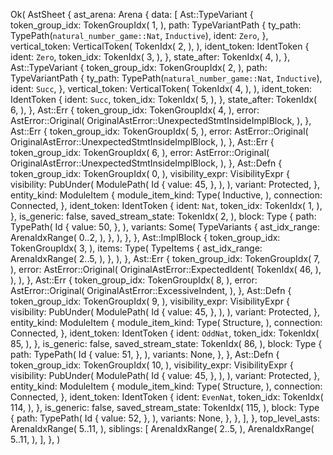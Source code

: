 Ok(
    AstSheet {
        ast_arena: Arena {
            data: [
                Ast::TypeVariant {
                    token_group_idx: TokenGroupIdx(
                        1,
                    ),
                    path: TypeVariantPath {
                        ty_path: TypePath(`natural_number_game::Nat`, `Inductive`),
                        ident: `Zero`,
                    },
                    vertical_token: VerticalToken(
                        TokenIdx(
                            2,
                        ),
                    ),
                    ident_token: IdentToken {
                        ident: `Zero`,
                        token_idx: TokenIdx(
                            3,
                        ),
                    },
                    state_after: TokenIdx(
                        4,
                    ),
                },
                Ast::TypeVariant {
                    token_group_idx: TokenGroupIdx(
                        2,
                    ),
                    path: TypeVariantPath {
                        ty_path: TypePath(`natural_number_game::Nat`, `Inductive`),
                        ident: `Succ`,
                    },
                    vertical_token: VerticalToken(
                        TokenIdx(
                            4,
                        ),
                    ),
                    ident_token: IdentToken {
                        ident: `Succ`,
                        token_idx: TokenIdx(
                            5,
                        ),
                    },
                    state_after: TokenIdx(
                        6,
                    ),
                },
                Ast::Err {
                    token_group_idx: TokenGroupIdx(
                        4,
                    ),
                    error: AstError::Original(
                        OriginalAstError::UnexpectedStmtInsideImplBlock,
                    ),
                },
                Ast::Err {
                    token_group_idx: TokenGroupIdx(
                        5,
                    ),
                    error: AstError::Original(
                        OriginalAstError::UnexpectedStmtInsideImplBlock,
                    ),
                },
                Ast::Err {
                    token_group_idx: TokenGroupIdx(
                        6,
                    ),
                    error: AstError::Original(
                        OriginalAstError::UnexpectedStmtInsideImplBlock,
                    ),
                },
                Ast::Defn {
                    token_group_idx: TokenGroupIdx(
                        0,
                    ),
                    visibility_expr: VisibilityExpr {
                        visibility: PubUnder(
                            ModulePath(
                                Id {
                                    value: 45,
                                },
                            ),
                        ),
                        variant: Protected,
                    },
                    entity_kind: ModuleItem {
                        module_item_kind: Type(
                            Inductive,
                        ),
                        connection: Connected,
                    },
                    ident_token: IdentToken {
                        ident: `Nat`,
                        token_idx: TokenIdx(
                            1,
                        ),
                    },
                    is_generic: false,
                    saved_stream_state: TokenIdx(
                        2,
                    ),
                    block: Type {
                        path: TypePath(
                            Id {
                                value: 50,
                            },
                        ),
                        variants: Some(
                            TypeVariants {
                                ast_idx_range: ArenaIdxRange(
                                    0..2,
                                ),
                            },
                        ),
                    },
                },
                Ast::ImplBlock {
                    token_group_idx: TokenGroupIdx(
                        3,
                    ),
                    items: Type(
                        TypeItems {
                            ast_idx_range: ArenaIdxRange(
                                2..5,
                            ),
                        },
                    ),
                },
                Ast::Err {
                    token_group_idx: TokenGroupIdx(
                        7,
                    ),
                    error: AstError::Original(
                        OriginalAstError::ExpectedIdent(
                            TokenIdx(
                                46,
                            ),
                        ),
                    ),
                },
                Ast::Err {
                    token_group_idx: TokenGroupIdx(
                        8,
                    ),
                    error: AstError::Original(
                        OriginalAstError::ExcessiveIndent,
                    ),
                },
                Ast::Defn {
                    token_group_idx: TokenGroupIdx(
                        9,
                    ),
                    visibility_expr: VisibilityExpr {
                        visibility: PubUnder(
                            ModulePath(
                                Id {
                                    value: 45,
                                },
                            ),
                        ),
                        variant: Protected,
                    },
                    entity_kind: ModuleItem {
                        module_item_kind: Type(
                            Structure,
                        ),
                        connection: Connected,
                    },
                    ident_token: IdentToken {
                        ident: `OddNat`,
                        token_idx: TokenIdx(
                            85,
                        ),
                    },
                    is_generic: false,
                    saved_stream_state: TokenIdx(
                        86,
                    ),
                    block: Type {
                        path: TypePath(
                            Id {
                                value: 51,
                            },
                        ),
                        variants: None,
                    },
                },
                Ast::Defn {
                    token_group_idx: TokenGroupIdx(
                        10,
                    ),
                    visibility_expr: VisibilityExpr {
                        visibility: PubUnder(
                            ModulePath(
                                Id {
                                    value: 45,
                                },
                            ),
                        ),
                        variant: Protected,
                    },
                    entity_kind: ModuleItem {
                        module_item_kind: Type(
                            Structure,
                        ),
                        connection: Connected,
                    },
                    ident_token: IdentToken {
                        ident: `EvenNat`,
                        token_idx: TokenIdx(
                            114,
                        ),
                    },
                    is_generic: false,
                    saved_stream_state: TokenIdx(
                        115,
                    ),
                    block: Type {
                        path: TypePath(
                            Id {
                                value: 52,
                            },
                        ),
                        variants: None,
                    },
                },
            ],
        },
        top_level_asts: ArenaIdxRange(
            5..11,
        ),
        siblings: [
            ArenaIdxRange(
                2..5,
            ),
            ArenaIdxRange(
                5..11,
            ),
        ],
    },
)
